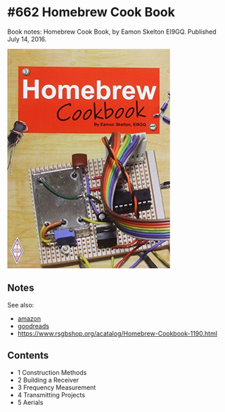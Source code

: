 # #662 Homebrew Cook Book

Book notes: Homebrew Cook Book, by Eamon Skelton EI9GQ. Published July 14, 2016.

[![Build](./assets/homebrew-cookbook_build.jpg?raw=true)](https://amzn.to/43HEk31)

## Notes

See also:

* [amazon](https://amzn.to/43HEk31)
* [goodreads](https://www.goodreads.com/book/show/11490421-homebrew-cook-book)
* <https://www.rsgbshop.org/acatalog/Homebrew-Cookbook-1190.html>

## Contents

* 1 Construction Methods
* 2 Building a Receiver
* 3 Frequency Measurement
* 4 Transmitting Projects
* 5 Aerials
